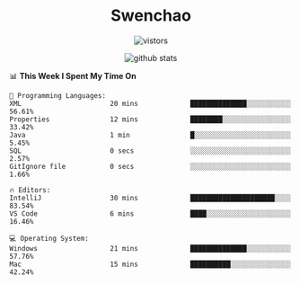 <h1 align="center">Swenchao</h3>

<p align="center">
  <img src="https://visitor-badge.glitch.me/badge?page_id=Swenchao" alt="vistors" />
</p>

<p align="center">
  <img src="https://github-readme-stats.vercel.app/api?username=Swenchao&count_private=true&show_icons=true&theme=vue-dark&hide_title=true" alt="github stats" />
</p>

<!--START_SECTION:waka-->
📊 **This Week I Spent My Time On** 

```text
💬 Programming Languages: 
XML                      20 mins             ██████████████░░░░░░░░░░░   56.61% 
Properties               12 mins             ████████░░░░░░░░░░░░░░░░░   33.42% 
Java                     1 min               █░░░░░░░░░░░░░░░░░░░░░░░░   5.45% 
SQL                      0 secs              ░░░░░░░░░░░░░░░░░░░░░░░░░   2.57% 
GitIgnore file           0 secs              ░░░░░░░░░░░░░░░░░░░░░░░░░   1.66%

🔥 Editors: 
IntelliJ                 30 mins             █████████████████████░░░░   83.54% 
VS Code                  6 mins              ████░░░░░░░░░░░░░░░░░░░░░   16.46%

💻 Operating System: 
Windows                  21 mins             ██████████████░░░░░░░░░░░   57.76% 
Mac                      15 mins             ██████████░░░░░░░░░░░░░░░   42.24%

```


<!--END_SECTION:waka-->
